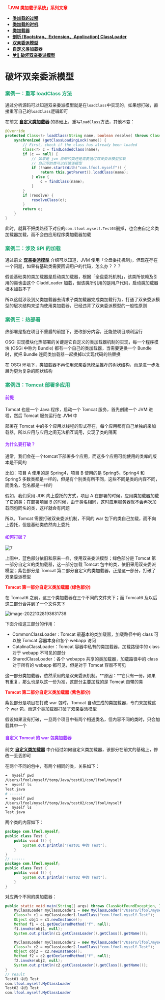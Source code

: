 **<font color='red'>「JVM 类加载子系统」系列文章</font>**

- **[类加载的过程](./类加载的过程.html)**
- **[类加载的时机](./类加载的时机.html)**
- **[类加载器](./类加载器.html)**
- **[剖析 [Bootstrap、Extension、Application] ClassLoader](./剖析-Bootstrap-Extension-Application-ClassLoader.html)**
- **[双亲委派模型](./双亲委派模型.html)**
- **[自定义类加载器](./自定义类加载器.html)**
- **[❤️‍🔥 破坏双亲委派模型](./破坏双亲委派模型.html)**

# 破坏双亲委派模型


### <font color=#1FA774>案例一：重写 loadClass 方法</font>

通过分析源码可以知道双亲委派模型就是在`loadClass`中实现的，如果想打破，直接重写自己的`loadClass`逻辑即可

在前文 **[自定义类加载器](./自定义类加载器.html)** 的基础上，重写`loadClass`方法，其他不变：

```java
@Override
protected Class<?> loadClass(String name, boolean resolve) throws ClassNotFoundException {
    synchronized (getClassLoadingLock(name)) {
        // First, check if the class has already been loaded
        Class<?> c = findLoadedClass(name);
        if (c == null) {
            // 如果是 jvm 自带的类还是需要通过双亲委派模型加载
            // 自己写的类可以打破该模型
            if (!name.startsWith("com.lfool.myself")) {
                return this.getParent().loadClass(name);
            } else {
                c = findClass(name);
            }
        }
        if (resolve) {
            resolveClass(c);
        }
        return c;
    }
}
```

此时，就算不把类路径下对应的`com.lfool.myself.Test03`删掉，也会由自定义类加载器加载，而不会由应用程序类加载器加载

### <font color=#1FA774>案例二：涉及 SPI 的加载</font>

通过前文 **[双亲委派模型](./双亲委派模型.html)** 介绍可以知道，JVM 使用「全盘委托机制」，但现在存在一个问题，如果有基础类需要回调用户的代码，怎么办？？？

假设基础类的类加载器是启动类加载器，根据「全盘委托机制」，该类所依赖及引用的类也由这个 CladdLoader 加载，但该类所引用的是用户代码，启动类加载器根本加载不了

所以这就涉及到父类加载器去请求子类加载器完成类加载行为，打通了双亲委派模型的层次结构来逆向使用类加载器，已经违背了双亲委派模型的一般性原则

### <font color=#1FA774>案例三：热部署</font>

热部署是指在项目不重启的前提下，更改部分内容，还能使项目顺利运行

OSGi 实现模块化热部署的关键是它自定义的类加载器机制的实现，每一个程序模块 (OSGi 中称为 Bundle) 都有一个自己的类加载器，当需要更换一个 Bundle 时，就把 Bundle 连同类加载器一起换掉以实现代码的热替换

在 OSGi 环境下，类加载器不再使用双亲委派模型推荐的树状结构，而是进一步发展为更为复杂的网状结构

### <font color=#1FA774>案例四：Tomcat 部署多应用</font>

#### <font color=#9933FF>前提</font>

Tomcat 也是一个 Java 程序，启动一个 Tomcat 服务，首先创建一个 JVM 进程，然后 Tomcat 服务运行在 JVM 中

部署在 Tomcat 中的多个应用以线程的形式存在，每个应用都有自己单独的来加载器，所以应用与应用之间无法相互调用，实现了类的隔离

#### <font color=#9933FF>为什么要打破？</font>

通常，我们会在一个tomcat下部署多个应用，而这多个应用可能使用的类库的版本是不同的

比如：项目 A 使用的是 Spring4，项目 B 使用的是 Spring5。Spring4 和 Spring5 多数类都是一样的，但是有个别类有所不同，这些不同是类的内容不同，而类名，包名都是一样的

假如，我们采用 JDK 向上委托的方式，项目 A 在部署的时候，应用类加载器加载了它的类；在部署项目 B 的时候，由于类名相同，这时应用服务器就不会再次加载同包同名的类，这样就会有问题

所以，Tomcat 需要打破双亲委派机制，不同的 war 包下的类自己加载，而不向上委托，但是基础类依然向上委托

#### <font color=#9933FF>如何打破？</font>

![7](https://cdn.jsdelivr.net/gh/LFool/image-hosting@master/20221028/1929281666956568EQyfMS7.svg)

上图中，蓝色部分依旧和原来一样，使用双亲委派模型；绿色部分是 Tomcat 第一部分自定义的类加载器，这一部分加载 Tomcat 包中的类，依旧采用双亲委派模型；紫色部分是 Tomcat 第二部分自定义的类加载器，正是这一部分，打破了双亲委派模型

**<font color='red'>Tomcat 第一部分自定义类加载器 (绿色部分)</font>**

在 Tomcat6 之前，这三个类加载器在三个不同的文件夹下；而 Tomcat6 及以后这三部分合并到了一个文件夹下

![image-20221028193631736](https://cdn.jsdelivr.net/gh/LFool/image-hosting@master/20221028/1936311666956991yinpQhimage-20221028193631736.png)

下面介绍这三部分的作用：

- CommonClassLoader：Tomcat 最基本的类加载器，加载路径中的 class 可以被 Tomcat 容器本身和各个 webapp 访问
- CatalinaClassLoader：Tomcat 容器中私有的类加载器，加载路径中的 class 对于 webapp 不可见的部分
- SharedClassLoader：各个 webapps 共享的类加载器，加载路径中的 class 对于所有的 webapp 都可见，但是对于 Tomcat 容器不可见

这一部分类加载器，依然采用的是双亲委派机制。**原因：**它只有一份，如果有重复，那么也是以这一份为准，这部分主要加载的是 Tomcat 自带的类

**<font color='red'>Tomcat 第二部分自定义类加载器 (紫色部分)</font>**

紫色部分是项目在打成 war 包时，Tomcat 自动生成的类加载器，专门来加载这个 war 包，而这个类加载器打破了双亲委派模型

假设如果没有打破，一旦两个项目中有两个相通类名，但内容不同的类时，只会加载其中一个

#### <font color=#9933FF>自定义 Tomcat 的 war 包类加载器</font>

前文 **[自定义类加载器](./自定义类加载器.html)** 中介绍过如何自定义类加载器，该部分在前文的基础上，修改一丢丢即可

在两个不同的包中，有两个相同的类，关系如下：

```bash
➜  myself pwd           
/Users/lfool/myself/temp/Java/test01/com/lfool/myself
➜  myself ls
Test.java
# ------
➜  myself pwd           
/Users/lfool/myself/temp/Java/test02/com/lfool/myself
➜  myself ls
Test.java
```

两个类的内容如下：

```java
package com.lfool.myself;
public class Test {
    public void f() {
        System.out.println("Test01 中的 Test");
    }
}
// ------
package com.lfool.myself;
public class Test {
    public void f() {
        System.out.println("Test02 中的 Test");
    }
}
```

对应两个不同的类加载器：

```java
public static void main(String[] args) throws ClassNotFoundException, InstantiationException, IllegalAccessException, NoSuchMethodException, InvocationTargetException {
    MyClassLoader myClassLoader1 = new MyClassLoader("/Users/lfool/myself/temp/Java/test01");
    Class<?> c1 = myClassLoader1.loadClass("com.lfool.myself.Test");
    Object obj1 = c1.newInstance();
    Method f1 = c1.getDeclaredMethod("f", null);
    f1.invoke(obj1, null);
    System.out.println(c1.getClassLoader().getClass().getName());

    MyClassLoader myClassLoader2 = new MyClassLoader("/Users/lfool/myself/temp/Java/test02");
    Class<?> c2 = myClassLoader2.loadClass("com.lfool.myself.Test");
    Object obj2 = c2.newInstance();
    Method f2 = c2.getDeclaredMethod("f", null);
    f2.invoke(obj2, null);
    System.out.println(c2.getClassLoader().getClass().getName());
}
// result
Test01 中的 Test
com.lfool.myself.MyClassLoader
Test02 中的 Test
com.lfool.myself.MyClassLoader
```
